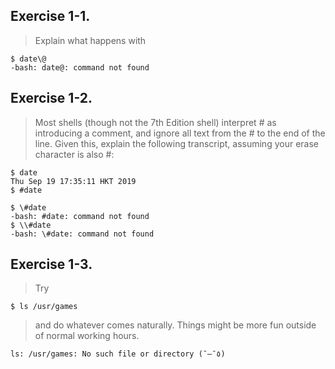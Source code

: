 ## Exercise 1-1.
> Explain what happens with
```
$ date\@
-bash: date@: command not found
```

## Exercise 1-2.
> Most shells (though not the 7th Edition shell) interpret # as introducing a comment, and ignore all text from the # to the end of the line. Given this, explain the following transcript, assuming your erase character is also #:
```
$ date
Thu Sep 19 17:35:11 HKT 2019
$ #date

$ \#date
-bash: #date: command not found
$ \\#date
-bash: \#date: command not found
```

## Exercise 1-3.
> Try
```
$ ls /usr/games
```
> and do whatever comes naturally. Things might be more fun outside of normal working hours.
```
ls: /usr/games: No such file or directory (¯―¯٥)
```
